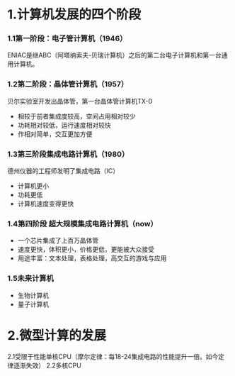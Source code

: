 # 1.计算机发展的四个阶段

### 1.1第一阶段：电子管计算机（1946）

ENIAC是继ABC（阿塔纳索夫-贝瑞计算机）之后的第二台电子计算机和第一台通用计算机。

### 1.2第二阶段：晶体管计算机（1957）

贝尔实验室开发出晶体管，第一台晶体管计算机TX-0

- 相较于前者集成度较高，空间占用相对较少
- 功耗相对较低，运行速度相对较快
- 作相对简单，交互更加方便

### 1.3第三阶段集成电路计算机（1980）

德州仪器的工程师发明了集成电路（IC）

- 计算机更小
- 功耗更低
- 计算机速度变得更快

### 1.4第四阶段 超大规模集成电路计算机（now）

- 一个芯片集成了上百万晶体管
- 速度更快，体积更小，价格更低，更能被大众接受
- 用途丰富：文本处理，表格处理，高交互的游戏与应用

### 1.5未来计算机

- 生物计算机
- 量子计算机

# 2.微型计算的发展

2.1受限于性能单核CPU（摩尔定律：每18-24集成电路的性能提升一倍。如今定律逐渐失效）
2.2多核CPU
